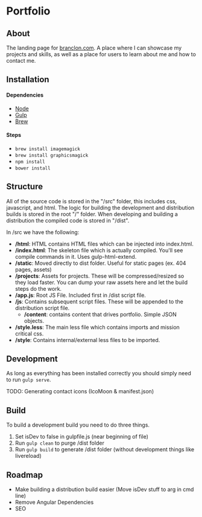 # Portfolio 

## About
The landing page for [branclon.com](http://www.branclon.com). A place where I can showcase my projects and skills, as well as a place for users to learn about me and how to contact me.

## Installation
#### Dependencies
* [Node](http://nodejs.org)
* [Gulp](http://gulpjs.com/)
* [Brew](http://brew.sh/)

#### Steps
* `brew install imagemagick`
* `brew install graphicsmagick`
* `npm install`
* `bower install`

## Structure
All of the source code is stored in the "/src" folder, this includes css, javascript, and html. The logic for building the development and distribution builds is stored in the root "/" folder. When developing and building a distribution the compiled code is stored in "/dist".

In /src we have the following:
* **/html**: HTML contains HTML files which can be injected into index.html.
* **/index.html**: The skeleton file which is actually compiled. You'll see compile commands in it. Uses gulp-html-extend.
* **/static**: Moved directly to dist folder. Useful for static pages (ex.  404 pages, assets)
* **/projects**: Assets for projects. These will be compressed/resized so they load faster. You can dump your raw assets here and let the build steps do the work.
* **/app.js**: Root JS File. Included first in /dist script file.
* **/js**: Contains subsequent script files. These will be appended to the distribution script file.
	* **/content**: contains content that drives portfolio. Simple JSON objects.
* **/style.less**: The main less file which contains imports and mission critical css.
* **/style**: Contains internal/external less files to be imported.

## Development
As long as everything has been installed correctly you should simply need to run `gulp serve`.

TODO: Generating contact icons (IcoMoon & manifest.json)

## Build
To build a development build you need to do three things.
1. Set isDev to false in gulpfile.js (near beginning of file)
2. Run `gulp clean` to purge /dist folder
3. Run `gulp build` to generate /dist folder (without development things like livereload)

## Roadmap
* Make building a distribution build easier (Move isDev stuff to arg in cmd line)
* Remove Angular Dependencies
* SEO

